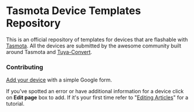 # Tasmota Device Templates Repository
This is an official repository of templates for devices that are flashable with [Tasmota](http://tasmota.com). 
All the devices are submitted by the awesome community built around Tasmota and [Tuya-Convert](https://github.com/ct-Open-Source/tuya-convert).

### Contributing
[Add your device](https://templates.blakadder.com/new.html) with a simple Google form.

If you've spotted an error or have additional information for a device click on **Edit page** box to add. 
If it's your first time refer to "[Editing Articles](https://tasmota.github.io/docs/Contributing#editing-articles)" for a tutorial. 
